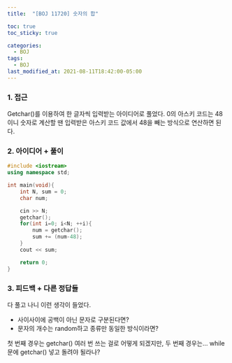 ```yaml
---
title:  "[BOJ 11720] 숫자의 합"

toc: true
toc_sticky: true

categories:
  - BOJ
tags:
  - BOJ
last_modified_at: 2021-08-11T18:42:00-05:00
---
```


### 1. 접근

Getchar()를 이용하여 한 글자씩 입력받는 아이디어로 풀었다. 0의 아스키 코드는 48이니 숫자로 계산할 땐 입력받은 아스키 코드 값에서 48을 빼는 방식으로 연산하면 된다.

### 2. 아이디어 + 풀이

```c++
#include <iostream>
using namespace std;

int main(void){
    int N, sum = 0;
    char num;

    cin >> N;
    getchar();
    for(int i=0; i<N; ++i){
        num = getchar();
        sum += (num-48);
    }
    cout << sum;

    return 0;
}
```

### 3. 피드백 + 다른 정답들

다 풀고 나니 이런 생각이 들었다.
- 사이사이에 공백이 아닌 문자로 구분된다면?  
- 문자의 개수는 random하고 종류만 동일한 방식이라면?  

첫 번째 경우는 getchar() 여러 번 쓰는 걸로 어떻게 되겠지만, 두 번째 경우는… while 문에 getchar() 넣고 돌려야 될라나?
